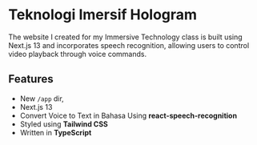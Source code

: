 # Teknologi Imersif Hologram

The website I created for my Immersive Technology class is built using Next.js 13 and incorporates speech recognition, allowing users to control video playback through voice commands.

## Features

- New `/app` dir,
- Next.js 13
- Convert Voice to Text in Bahasa Using **react-speech-recognition**
- Styled using **Tailwind CSS**
- Written in **TypeScript**
